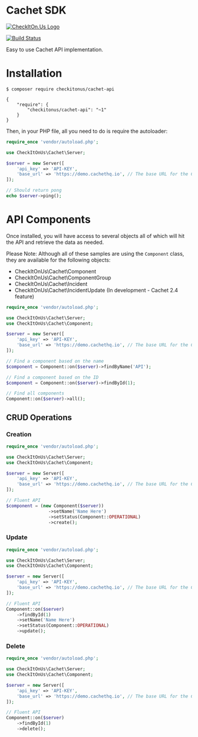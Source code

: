 Cachet SDK
=================

[![CheckItOn.Us Logo](https://www.checkiton.us/img/mono-logo.png)](https://www.checkiton.us)

[![Build Status](https://travis-ci.org/checkitonus/php-cachet-api.svg?branch=master)](https://travis-ci.org/checkitonus/php-cachet-api)

Easy to use Cachet API implementation.

# Installation

```
$ composer require checkitonus/cachet-api
```

```
{
    "require": {
        "checkitonus/cachet-api": "~1"
    }
}
```

Then, in your PHP file, all you need to do is require the autoloader:

```php
require_once 'vendor/autoload.php';

use CheckItOnUs\Cachet\Server;

$server = new Server([
    'api_key' => 'API-KEY',
    'base_url' => 'https://demo.cachethq.io', // The base URL for the Cachet installation
]);

// Should return pong
echo $server->ping();
```

# API Components

Once installed, you will have access to several objects all of which will hit the API and retrieve the data as needed.

Please Note: Although all of these samples are using the `Component` class, they are available for the following objects:

* CheckItOnUs\Cachet\Component
* CheckItOnUs\Cachet\ComponentGroup
* CheckItOnUs\Cachet\Incident
* CheckItOnUs\Cachet\IncidentUpdate (In development - Cachet 2.4 feature)

```php
require_once 'vendor/autoload.php';

use CheckItOnUs\Cachet\Server;
use CheckItOnUs\Cachet\Component;

$server = new Server([
    'api_key' => 'API-KEY',
    'base_url' => 'https://demo.cachethq.io', // The base URL for the Cachet installation
]);

// Find a component based on the name
$component = Component::on($server)->findByName('API');

// Find a component based on the ID
$component = Component::on($server)->findById(1);

// Find all components
Component::on($server)->all();
```

## CRUD Operations

### Creation

```php
require_once 'vendor/autoload.php';

use CheckItOnUs\Cachet\Server;
use CheckItOnUs\Cachet\Component;

$server = new Server([
    'api_key' => 'API-KEY',
    'base_url' => 'https://demo.cachethq.io', // The base URL for the Cachet installation
]);

// Fluent API
$component = (new Component($server))
                ->setName('Name Here')
                ->setStatus(Component::OPERATIONAL)
                ->create();
```

### Update

```php
require_once 'vendor/autoload.php';

use CheckItOnUs\Cachet\Server;
use CheckItOnUs\Cachet\Component;

$server = new Server([
    'api_key' => 'API-KEY',
    'base_url' => 'https://demo.cachethq.io', // The base URL for the Cachet installation
]);

// Fluent API
Component::on($server)
    ->findById(1)
    ->setName('Name Here')
    ->setStatus(Component::OPERATIONAL)
    ->update();
```

### Delete

```php
require_once 'vendor/autoload.php';

use CheckItOnUs\Cachet\Server;
use CheckItOnUs\Cachet\Component;

$server = new Server([
    'api_key' => 'API-KEY',
    'base_url' => 'https://demo.cachethq.io', // The base URL for the Cachet installation
]);

// Fluent API
Component::on($server)
    ->findById(1)
    ->delete();
```
